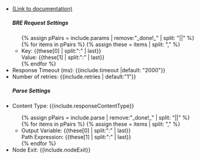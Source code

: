 <ul>
<li><a href="https://help.webex.com/en-us/article/n5595zd/Webex-Contact-Center-Setup-and-Administration-Guide#Cisco_Generic_Topic.dita_1f2a1a18-837b-49dc-9586-03db2b3a9a94" target="_blank">(Link to documentation)</a></li>
<h5>BRE Request Settings</h5>
<ul>
{% assign pPairs = include.params | remove:"_done!_" | split: "||" %}
{% for items in pPairs  %}
{% assign these = items | split: ","  %}
<li>Key: {{these[0] | split:":" | last}} <br>Value: {{these[1] | split:":" | last}}</li>
{% endfor %}
</ul>
<li>Response Timeout (ms): {{include.timeout |default: "2000"}}</li>
<li>Number of retries: {{include.retries | default:"1"}}</li>
<h5>Parse Settings</h5>
<li>Content Type: {{include.responseContentType}}</li>
<ul>
{% assign pPairs = include.parse | remove:"_done!_" | split: "||" %}
{% for items in pPairs  %}
{% assign these = items | split: ","  %}
<li>Output Variable: {{these[0] | split:":" | last}} <br>Path Expression: {{these[1] | split:":" | last}}</li>
{% endfor %}
</ul>
<li>Node Exit: {{include.nodeExit}}</li>
</ul>